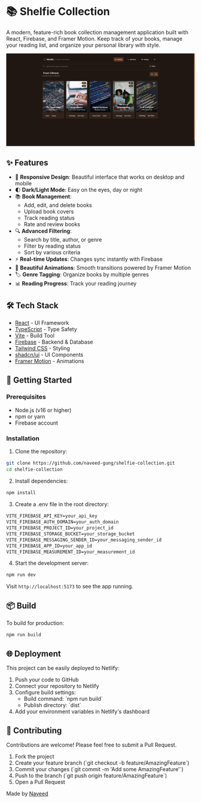 # 📚 Shelfie Collection

A modern, feature-rich book collection management application built with React, Firebase, and Framer Motion. Keep track of your books, manage your reading list, and organize your personal library with style.

![Shelfie Collection Banner](public/og-image.png)

## ✨ Features

- 📱 **Responsive Design**: Beautiful interface that works on desktop and mobile
- 🌓 **Dark/Light Mode**: Easy on the eyes, day or night
- 📚 **Book Management**:
  - Add, edit, and delete books
  - Upload book covers
  - Track reading status
  - Rate and review books
- 🔍 **Advanced Filtering**:
  - Search by title, author, or genre
  - Filter by reading status
  - Sort by various criteria
- ⚡ **Real-time Updates**: Changes sync instantly with Firebase
- 🎨 **Beautiful Animations**: Smooth transitions powered by Framer Motion
- 🏷️ **Genre Tagging**: Organize books by multiple genres
- 📊 **Reading Progress**: Track your reading journey

## 🛠️ Tech Stack

- [React](https://reactjs.org/) - UI Framework
- [TypeScript](https://www.typescriptlang.org/) - Type Safety
- [Vite](https://vitejs.dev/) - Build Tool
- [Firebase](https://firebase.google.com/) - Backend & Database
- [Tailwind CSS](https://tailwindcss.com/) - Styling
- [shadcn/ui](https://ui.shadcn.com/) - UI Components
- [Framer Motion](https://www.framer.com/motion/) - Animations

## 🚀 Getting Started

### Prerequisites

- Node.js (v16 or higher)
- npm or yarn
- Firebase account

### Installation

1. Clone the repository:
```bash
git clone https://github.com/naveed-gung/shelfie-collection.git
cd shelfie-collection
```

2. Install dependencies:
```bash
npm install
```

3. Create a .env file in the root directory:
```env
VITE_FIREBASE_API_KEY=your_api_key
VITE_FIREBASE_AUTH_DOMAIN=your_auth_domain
VITE_FIREBASE_PROJECT_ID=your_project_id
VITE_FIREBASE_STORAGE_BUCKET=your_storage_bucket
VITE_FIREBASE_MESSAGING_SENDER_ID=your_messaging_sender_id
VITE_FIREBASE_APP_ID=your_app_id
VITE_FIREBASE_MEASUREMENT_ID=your_measurement_id
```

4. Start the development server:
```bash
npm run dev
```

Visit `http://localhost:5173` to see the app running.

## 📦 Build

To build for production:

```bash
npm run build
```

## 🌐 Deployment

This project can be easily deployed to Netlify:

1. Push your code to GitHub
2. Connect your repository to Netlify
3. Configure build settings:
   - Build command: \`npm run build\`
   - Publish directory: \`dist\`
4. Add your environment variables in Netlify's dashboard

## 🤝 Contributing

Contributions are welcome! Please feel free to submit a Pull Request.

1. Fork the project
2. Create your feature branch (\`git checkout -b feature/AmazingFeature\`)
3. Commit your changes (\`git commit -m 'Add some AmazingFeature'\`)
4. Push to the branch (\`git push origin feature/AmazingFeature\`)
5. Open a Pull Request

Made by [Naveed](https://github.com/naveed-gung)
